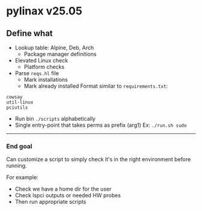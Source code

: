 # pylinax v25.05

## Define what
- Lookup table: Alpine, Deb, Arch
  - Package manager definitions
- Elevated Linux check
  - Platform checks 
- Parse `reqs.hl` file
  - Mark installations
  - Mark already installed
Format similar to `requirements.txt`:
```
cowsay
util-linux
pciutils
```

- Run bin `./scripts` alphabetically
- Single entry-point that takes perms as prefix (arg1)
Ex: `./run.sh sudo`

---

### End goal

Can customize a script to simply check it's in the right environment before running. 

For example:
- Check we have a home dir for the user
- Check lspci outputs or needed HW probes
- Then run appropriate scripts
  
